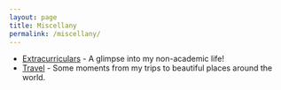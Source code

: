 ```yaml
---
layout: page
title: Miscellany
permalink: /miscellany/
---
```


<ul>
<!--
<li><a href="courses">Courses undertaken</a> - A list of important courses that I have completed so far.</li>
-->
	<li><a href="extracurricular">Extracurriculars</a> - A glimpse into my non-academic life!</li>
	<li><a href="travel">Travel</a> - Some moments from my trips to beautiful places around the world.</li>
</ul>

<!--
You can add other topics by editing `miscellany.md` and `_data/menu.yml`.
-->